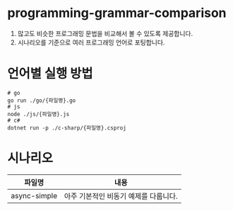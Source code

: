 # programming-grammar-comparison

1. 많고도 비슷한 프로그래밍 문법을 비교해서 볼 수 있도록 제공합니다.
1. 시나리오를 기준으로 여러 프로그래밍 언어로 포팅합니다.

# 언어별 실행 방법

```shell
# go
go run ./go/{파일명}.go
# js
node ./js/{파일명}.js
# c#
dotnet run -p ./c-sharp/{파일명}.csproj
```

# 시나리오

| 파일명       | 내용                                  |
| ------------ | ------------------------------------- |
| async-simple | 아주 기본적인 비동기 예제를 다룹니다. |
